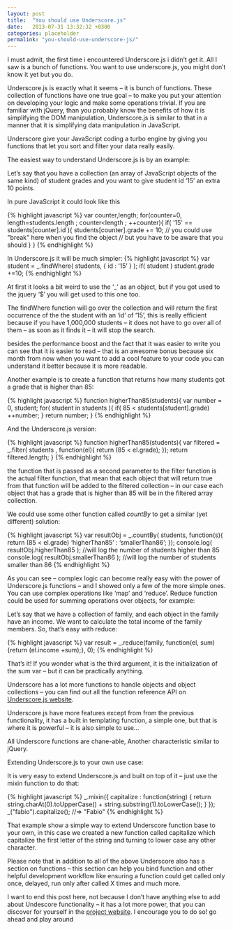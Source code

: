 ```yaml
---
layout: post
title:  "You should use Underscore.js"
date:   2013-07-31 13:32:32 +0300
categories: placeholder
permalink: "you-should-use-underscore-js/"
---
```

I must admit, the first time i encountered Underscore.js i didn’t get it. All I saw is a bunch of functions.
You want to use underscore.js, you might don’t know it yet but you do.

Underscore.js is exactly what it seems – it is bunch of functions. These collection of functions have one true goal – to make you put your attention on developing your logic and make some operations trivial. If you are familiar with jQuery, than you probably know the benefits of how it is simplifying the DOM manipulation, Underscore.js is similar to that in a manner that it is simplifying data manipulation in JavaScript.

Underscore give your JavaScript coding a turbo engine by giving you functions that let you sort and filter your data really easily.

The easiest way to understand Underscore.js is by an example:

Let’s say that you have a collection (an array of JavaScript objects of the same kind) of student grades and you want to give student id ‘15’ an extra 10 points.

In pure JavaScript it could look like this

{% highlight javascript %}
var counter,length;
for(counter=0, length=students.length ; counter<length ; ++counter){
	if( '15' == students[counter].id ){
		students[counter].grade += 10;
        // you could use "break" here when you find the object
        // but you have to be aware that you should
	}
}
{% endhighlight %}

In Underscore.js it will be much simpler:
{% highlight javascript %}
var student = _.findWhere( students, { id : ‘15’ } );
if( student ) student.grade +=10;
{% endhighlight %}

At first it looks a bit weird to use the ‘_’ as an object, but if you got used to the jquery ‘$’ you will get used to this one too.

The findWhere function will go over the collection and will return the first occurrence of the the student with an ‘id’ of ‘15’, this is really efficient because if you have 1,000,000 students – it does not have to go over all of them – as soon as it finds it – it will stop the search.

besides the performance boost and the fact that it was easier to write you can see that it is easier to read – that is an awesome bonus because six month from now when you want to add a cool feature to your code you can understand it better because it is more readable.

Another example is to create a function that returns how many students got a grade that is higher than 85:

{% highlight javascript %}
function higherThan85(students){
 var number = 0, student;
 for( student in students ){
  if( 85 < students[student].grade) ++number;
 }
 return number;
}
{% endhighlight %}

And the Underscore.js version:

{% highlight javascript %}
function higherThan85(students){
 var filtered = _.filter( students , function(el){
	return (85 < el.grade);
 });
 return filtered.length;
}
{% endhighlight %}

the function that is passed as a second parameter to the filter function is the actual filter function, that mean that each object that will return true from that function will be added to the filtered collection – in our case each object that has a grade that is higher than 85 will be in the filtered array collection.

We could use some other function called *countBy* to get a similar (yet different) solution:

{% highlight javascript %}
var resultObj = _.countBy( students, function(s){ 
 return (85 < el.grade) ‘higherThan85’ : ‘smallerThan86’;
}); 
console.log( resultObj.higherThan85 ); //will log the number of students higher than 85
console.log( resultObj.smallerThan86 ); //will log the number of students smaller than 86
{% endhighlight %}

As you can see – complex logic can become really easy with the power of Underscore.js functions – and I showed only a few of the more simple ones. You can use complex operations like ‘map’ and ‘reduce’. Reduce function could be used for summing operations over objects, for example:

Let’s say that we have a collection of family, and each object in the family have an income. We want to calculate the total income of the family members. So, that’s easy with reduce:

{% highlight javascript %}
var result = _.reduce(family, function(el, sum){return (el.income +sum);}, 0);
{% endhighlight %}

That’s it! If you wonder what is the third argument, it is the initialization of the sum var – but it can be practically anything.

Underscore has a lot more functions to handle objects and object collections – you can find out all the function reference API on [Underscore.js website][link1].

Underscore.js have more features except from from the previous functionality, it has a built in templating function, a simple one, but that is where it is powerful – it is also simple to use…

All Underscore functions are chane-able,  Another characteristic similar to jQuery.

Extending Underscore.js to your own use case:

It is very easy to extend Underscore.js and built on top of it – just use the mixin function to do that:

{% highlight javascript %}
_.mixin({
  capitalize : function(string) {
    return string.charAt(0).toUpperCase() + string.substring(1).toLowerCase();
  }
});
_("fabio").capitalize();
//=> "Fabio"
{% endhighlight %}

That example show a simple way to extend Underscore function base to your own, in this case we created a new function called capitalize which capitalize the first letter of the string and turning to lower case any other character.

Please note that in addition to all of the above Underscore also has a section on functions – this section can help you bind function and other helpful development workflow like ensuring a function could get called only once, delayed, run only after called X times and much more.

I want to end this post here, not because I don’t have anything else to add about Undescore functionality – it has a lot more power, that you can discover for yourself in the [project website][link1]. I encourage you to do so! go ahead and play around

[link1]: http://underscorejs.org/